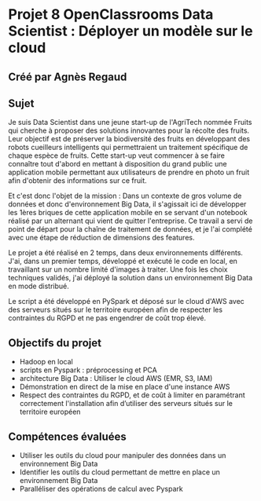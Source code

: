 # Projet 8 OpenClassrooms Data Scientist : Déployer un modèle sur le cloud
## Créé par Agnès Regaud

## Sujet
Je suis Data Scientist dans une jeune start-up de l'AgriTech nommée Fruits qui cherche à proposer des solutions innovantes pour la récolte des fruits.
Leur objectif est de préserver la biodiversité des fruits en développant des robots cueilleurs intelligents qui permettraient un traitement spécifique de chaque espèce de fruits.
Cette start-up veut commencer à se faire connaître tout d'abord en mettant à disposition du grand public une application mobile permettant aux utilisateurs de prendre en photo un fruit afin d'obtenir des informations sur ce fruit.

Et c'est donc l'objet de la mission :
Dans un contexte de gros volume de données et donc d'environnement Big Data, il s'agissait ici de développer les 1ères briques de cette application mobile en se servant d'un notebook réalisé par un alternant qui vient de quitter l'entreprise. Ce travail a servi de point de départ pour la chaîne de traitement de données, et je l'ai complété avec une étape de réduction de dimensions des features.

Le projet a été réalisé en 2 temps, dans deux environnements différents.
J'ai, dans un premier temps, développé et exécuté le code en local, en travaillant sur un nombre limité d'images à traiter.
Une fois les choix techniques validés, j'ai déployé la solution dans un environnement Big Data en mode distribué.

Le script a été développé en PySpark et déposé sur le cloud d'AWS avec des serveurs situés sur le territoire européen afin de respecter les contraintes du RGPD et ne pas engendrer de coût trop élevé.

## Objectifs du projet
- Hadoop en local
- scripts en Pyspark : préprocessing et PCA
- architecture Big Data : Utiliser le cloud AWS (EMR, S3, IAM)
- Démonstration en direct de la mise en place d'une instance AWS
- Respect des contraintes du RGPD, et de coût à limiter en paramétrant correctement l'installation afin d’utiliser des serveurs situés sur le territoire européen 

## Compétences évaluées
- Utiliser les outils du cloud pour manipuler des données dans un environnement Big Data
- Identifier les outils du cloud permettant de mettre en place un environnement Big Data
- Paralléliser des opérations de calcul avec Pyspark
